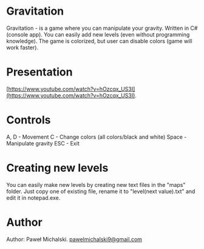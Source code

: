# Gravitation

Gravitation - is a game where you can manipulate your gravity. Written in C# (console app). You can easily add new levels (even without programming knowledge). The game is colorized, but user can disable colors (game will work faster).

# Presentation

[https://www.youtube.com/watch?v=hOzcqx_US3I](https://www.youtube.com/watch?v=hOzcqx_US3I).

# Controls

A, D - Movement
C - Change colors (all colors/black and white)
Space - Manipulate gravity
ESC - Exit

# Creating new levels

You can easily make new levels by creating new text files in the "maps" folder. Just copy one of existing file, rename it to "level(next value).txt" and edit it in notepad.exe.

# Author

Author: Paweł Michalski. <pawelmichalski9@gmail.com>


